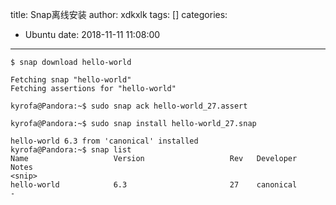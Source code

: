 title: Snap离线安装
author: xdkxlk
tags: []
categories:
  - Ubuntu
date: 2018-11-11 11:08:00
---
```
$ snap download hello-world

Fetching snap "hello-world"
Fetching assertions for "hello-world"

kyrofa@Pandora:~$ sudo snap ack hello-world_27.assert 

kyrofa@Pandora:~$ sudo snap install hello-world_27.snap

hello-world 6.3 from 'canonical' installed
kyrofa@Pandora:~$ snap list
Name                   Version                   Rev   Developer      Notes
<snip>
hello-world            6.3                       27    canonical      -
```